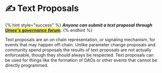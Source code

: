 # ✍ Text Proposals

{% hint style="success" %}
_**Anyone can submit a text proposal through**_ [_<mark style="color:blue;">**Umee's governance forum**</mark>_](https://commonwealth.im/umee/)_**.**_
{% endhint %}

Text proposals are an on chain representation, or signaling mechanism, for events that may happen off-chain. Unlike parameter change proposals and community spend proposals the results of text proposals are not actually enforceable, though they should always be respected. Text proposals can be used for things like the formation of DAOs or other events that cannot be directly programmed.
